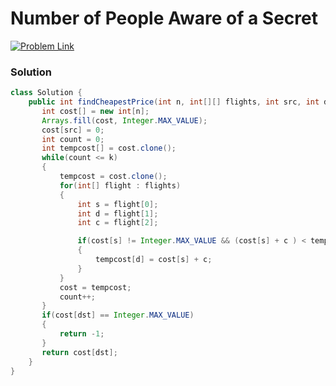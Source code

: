 # Number of People Aware of a Secret

[![Problem Link](https://img.shields.io/badge/-LeetCode-FFA116?style=for-the-badge&logo=LeetCode&logoColor=black)](https://leetcode.com/problems/cheapest-flights-within-k-stops/)



### Solution
```java
class Solution {
    public int findCheapestPrice(int n, int[][] flights, int src, int dst, int k) {
       int cost[] = new int[n];
       Arrays.fill(cost, Integer.MAX_VALUE);
       cost[src] = 0;
       int count = 0;
       int tempcost[] = cost.clone();
       while(count <= k)
       {
           tempcost = cost.clone();
           for(int[] flight : flights)
           {
               int s = flight[0];
               int d = flight[1];
               int c = flight[2];

               if(cost[s] != Integer.MAX_VALUE && (cost[s] + c ) < tempcost[d])
               {
                   tempcost[d] = cost[s] + c;
               }
           }
           cost = tempcost;
           count++;
       }
       if(cost[dst] == Integer.MAX_VALUE)
       {
           return -1;
       }
       return cost[dst];
    }
}

```
